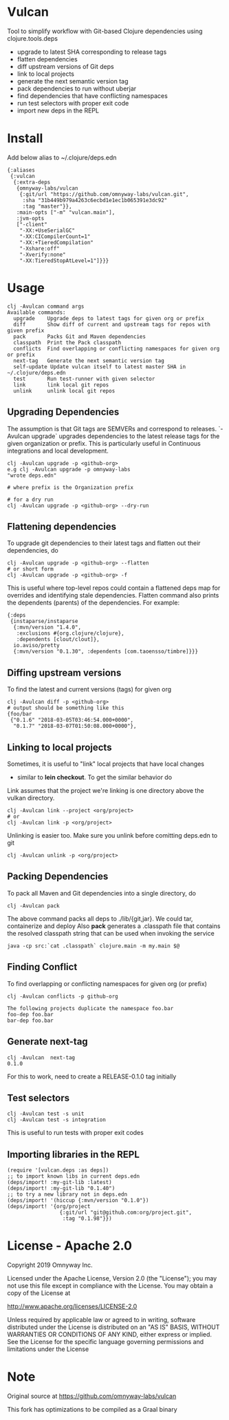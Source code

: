 Vulcan
======

Tool to simplify workflow with Git-based Clojure dependencies using
clojure.tools.deps

-   upgrade to latest SHA corresponding to release tags
-   flatten dependencies
-   diff upstream versions of Git deps
-   link to local projects
-   generate the next semantic version tag
-   pack dependencies to run without uberjar
-   find dependencies that have conflicting namespaces
-   run test selectors with proper exit code
-   import new deps in the REPL

Install
=======

Add below alias to \~/.clojure/deps.edn

``` {.clojure}
{:aliases
 {:vulcan
  {:extra-deps
   {omnyway-labs/vulcan
    {:git/url "https://github.com/omnyway-labs/vulcan.git",
     :sha "31b449b979a4263c6ecbd1e1ec1b065391e3dc92"
     :tag "master"}},
   :main-opts ["-m" "vulcan.main"],
   :jvm-opts
   ["-client"
    "-XX:+UseSerialGC"
    "-XX:CICompilerCount=1"
    "-XX:+TieredCompilation"
    "-Xshare:off"
    "-Xverify:none"
    "-XX:TieredStopAtLevel=1"]}}}
```

Usage
=====

``` {.bash}
clj -Avulcan command args
Available commands:
  upgrade    Upgrade deps to latest tags for given org or prefix
  diff       Show diff of current and upstream tags for repos with given prefix
  pack       Packs Git and Maven dependencies
  classpath  Print the Pack classpath
  conflicts  Find overlapping or conflicting namespaces for given org or prefix
  next-tag   Generate the next semantic version tag
  self-update Update vulcan itself to latest master SHA in ~/.clojure/deps.edn
  test       Run test-runner with given selector
  link       link local git repos
  unlink     unlink local git repos
```

Upgrading Dependencies
----------------------

The assumption is that Git tags are SEMVERs and correspond to releases.
\`-Avulcan upgrade\` upgrades dependencies to the latest release tags
for the given organization or prefix. This is particularly useful in
Continuous integrations and local development.

``` {.bash}
clj -Avulcan upgrade -p <github-org>
e.g clj -Avulcan upgrade -p omnyway-labs
"wrote deps.edn"

# where prefix is the Organization prefix

# for a dry run
clj -Avulcan upgrade -p <github-org> --dry-run
```

Flattening dependencies
-----------------------

To upgrade git dependencies to their latest tags and flatten out their
dependencies, do

``` {.bash}
clj -Avulcan upgrade -p <github-org> --flatten
# or short form
clj -Avulcan upgrade -p <github-org> -f
```

This is useful where top-level repos could contain a flattened deps map
for overrides and identifying stale dependencies. Flatten command also
prints the dependents (parents) of the dependencies. For example:

``` {.clojure}
{:deps
 {instaparse/instaparse
  {:mvn/version "1.4.0",
   :exclusions #{org.clojure/clojure},
   :dependents [clout/clout]},
  io.aviso/pretty
  {:mvn/version "0.1.30", :dependents [com.taoensso/timbre]}}}
```

Diffing upstream versions
-------------------------

To find the latest and current versions (tags) for given org

``` {.bash}
clj -Avulcan diff -p <github-org>
# output should be something like this
{foo/bar
 {"0.1.6" "2018-03-05T03:46:54.000+0000",
  "0.1.7" "2018-03-07T01:50:08.000+0000"},
```

Linking to local projects
-------------------------

Sometimes, it is useful to "link" local projects that have local changes
- similar to **lein checkout**. To get the similar behavior do

Link assumes that the project we're linking is one directory above the
vulkan directory.

``` {.bash}
clj -Avulcan link --project <org/project>
# or
clj -Avulcan link -p <org/project>
```

Unlinking is easier too. Make sure you unlink before comitting deps.edn
to git

``` {.bash}
clj -Avulcan unlink -p <org/project>
```

Packing Dependencies
--------------------

To pack all Maven and Git dependencies into a single directory, do

``` {.bash}
clj -Avulcan pack
```

The above command packs all deps to ./lib/{git,jar}. We could tar,
containerize and deploy Also **pack** generates a .classpath file that
contains the resolved classpath string that can be used when invoking
the service

``` {.bash}
java -cp src:`cat .classpath` clojure.main -m my.main $@
```

Finding Conflict
----------------

To find overlapping or conflicting namespaces for given org (or prefix)

``` {.bash}
clj -Avulcan conflicts -p github-org

The following projects duplicate the namespace foo.bar
foo-dep foo.bar
bar-dep foo.bar
```

Generate next-tag
-----------------

``` {.bash}
clj -Avulcan  next-tag
0.1.0
```

For this to work, need to create a RELEASE-0.1.0 tag initially

Test selectors
--------------

``` {.bash}
clj -Avulcan test -s unit
clj -Avulcan test -s integration
```

This is useful to run tests with proper exit codes

Importing libraries in the REPL
-------------------------------

``` {.clojure}
(require '[vulcan.deps :as deps])
;; to import known libs in current deps.edn
(deps/import! :my-git-lib :latest)
(deps/import! :my-git-lib "0.1.40")
;; to try a new library not in deps.edn
(deps/import! '(hiccup {:mvn/version "0.1.0"})
(deps/import! '{org/project
                 {:git/url "git@github.com:org/project.git",
                  :tag "0.1.98"}})
```

License - Apache 2.0
====================

Copyright 2019 Omnyway Inc.

Licensed under the Apache License, Version 2.0 (the "License"); you may
not use this file except in compliance with the License. You may obtain
a copy of the License at

<http://www.apache.org/licenses/LICENSE-2.0>

Unless required by applicable law or agreed to in writing, software
distributed under the License is distributed on an "AS IS" BASIS,
WITHOUT WARRANTIES OR CONDITIONS OF ANY KIND, either express or implied.
See the License for the specific language governing permissions and
limitations under the License

Note
====

Original source at <https://github.com/omnyway-labs/vulcan>

This fork has optimizations to be compiled as a Graal binary

